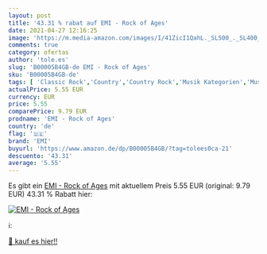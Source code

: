 ```yaml
---
layout: post
title: '43.31 % rabat auf EMI - Rock of Ages'
date: 2021-04-27 12:16:25
image: 'https://m.media-amazon.com/images/I/41ZicI1QahL._SL500_._SL400_.jpg'
comments: true
category: ofertas
author: 'tole.es'
slug: 'B00005B4GB-de EMI - Rock of Ages'
sku: 'B00005B4GB-de'
tags: [ 'Classic Rock','Country','Country Rock','Musik Kategorien','Musik-CDs & Vinyl','Rock','emi', ]
actualPrice: 5.55 EUR
currency: EUR
price: 5.55
comparePrice: 9.79 EUR
prodname: 'EMI - Rock of Ages'
country: 'de'
flag: '🇩🇪'
brand: 'EMI'
buyurl: 'https://www.amazon.de/dp/B00005B4GB/?tag=tolees0ca-21'
descuento: '43.31'
average: '5.55'
---
```


Es gibt ein [EMI - Rock of Ages](https://www.amazon.de/dp/B00005B4GB/?tag=tolees0ca-21) mit aktuellem Preis 5.55 EUR (original: 9.79 EUR) 43.31 % Rabatt hier:

[![EMI - Rock of Ages](https://m.media-amazon.com/images/I/41ZicI1QahL._SL500_._SL400_.jpg)](https://www.amazon.de/dp/B00005B4GB/?tag=tolees0ca-21)

ℹ️:


[🛒 kauf es hier!!](https://www.amazon.de/dp/B00005B4GB/?tag=tolees0ca-21)
